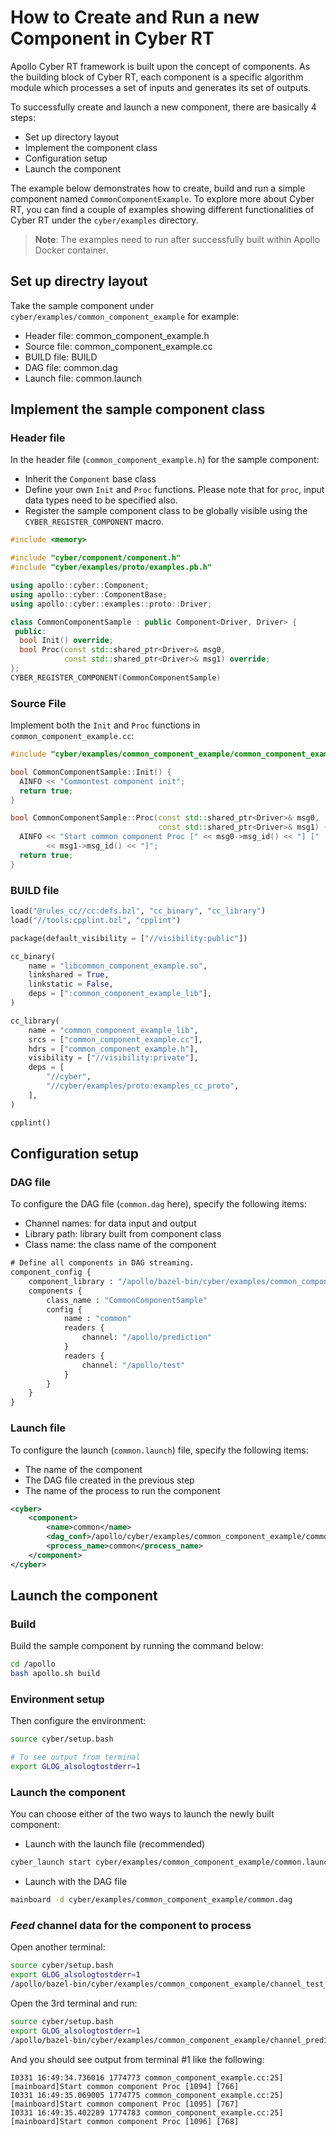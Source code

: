 # How to Create and Run a new Component in Cyber RT

Apollo Cyber RT framework is built upon the concept of components. As the
building block of Cyber RT, each component is a specific algorithm module which
processes a set of inputs and generates its set of outputs.

To successfully create and launch a new component, there are basically 4 steps:

- Set up directory layout
- Implement the component class
- Configuration setup
- Launch the component

The example below demonstrates how to create, build and run a simple component
named `CommonComponentExample`. To explore more about Cyber RT, you can find a
couple of examples showing different functionalities of Cyber RT under the
`cyber/examples` directory.

> **Note**: The examples need to run after successfully built within Apollo
> Docker container.

## Set up directry layout

Take the sample component under `cyber/examples/common_component_example` for
example:

- Header file: common_component_example.h
- Source file: common_component_example.cc
- BUILD file: BUILD
- DAG file: common.dag
- Launch file: common.launch

## Implement the sample component class

### Header file

In the header file (`common_component_example.h`) for the sample component:

- Inherit the `Component` base class
- Define your own `Init` and `Proc` functions. Please note that for `proc`,
  input data types need to be specified also.
- Register the sample component class to be globally visible using the
  `CYBER_REGISTER_COMPONENT` macro.

```cpp
#include <memory>

#include "cyber/component/component.h"
#include "cyber/examples/proto/examples.pb.h"

using apollo::cyber::Component;
using apollo::cyber::ComponentBase;
using apollo::cyber::examples::proto::Driver;

class CommonComponentSample : public Component<Driver, Driver> {
 public:
  bool Init() override;
  bool Proc(const std::shared_ptr<Driver>& msg0,
            const std::shared_ptr<Driver>& msg1) override;
};
CYBER_REGISTER_COMPONENT(CommonComponentSample)
```

### Source File

Implement both the `Init` and `Proc` functions in `common_component_example.cc`:

```cpp
#include "cyber/examples/common_component_example/common_component_example.h"

bool CommonComponentSample::Init() {
  AINFO << "Commontest component init";
  return true;
}

bool CommonComponentSample::Proc(const std::shared_ptr<Driver>& msg0,
                                 const std::shared_ptr<Driver>& msg1) {
  AINFO << "Start common component Proc [" << msg0->msg_id() << "] ["
        << msg1->msg_id() << "]";
  return true;
}
```

### BUILD file

```python
load("@rules_cc//cc:defs.bzl", "cc_binary", "cc_library")
load("//tools:cpplint.bzl", "cpplint")

package(default_visibility = ["//visibility:public"])

cc_binary(
    name = "libcommon_component_example.so",
    linkshared = True,
    linkstatic = False,
    deps = [":common_component_example_lib"],
)

cc_library(
    name = "common_component_example_lib",
    srcs = ["common_component_example.cc"],
    hdrs = ["common_component_example.h"],
    visibility = ["//visibility:private"],
    deps = [
        "//cyber",
        "//cyber/examples/proto:examples_cc_proto",
    ],
)

cpplint()
```

## Configuration setup

### DAG file

To configure the DAG file (`common.dag` here), specify the following items:

- Channel names: for data input and output
- Library path: library built from component class
- Class name: the class name of the component

```protobuf
# Define all components in DAG streaming.
component_config {
    component_library : "/apollo/bazel-bin/cyber/examples/common_component_example/libcommon_component_example.so"
    components {
        class_name : "CommonComponentSample"
        config {
            name : "common"
            readers {
                channel: "/apollo/prediction"
            }
            readers {
                channel: "/apollo/test"
            }
        }
    }
}
```

### Launch file

To configure the launch (`common.launch`) file, specify the following items:

- The name of the component
- The DAG file created in the previous step
- The name of the process to run the component

```xml
<cyber>
    <component>
        <name>common</name>
        <dag_conf>/apollo/cyber/examples/common_component_example/common.dag</dag_conf>
        <process_name>common</process_name>
    </component>
</cyber>
```

## Launch the component

### Build

Build the sample component by running the command below:

```bash
cd /apollo
bash apollo.sh build
```

### Environment setup

Then configure the environment:

```bash
source cyber/setup.bash

# To see output from terminal
export GLOG_alsologtostderr=1
```

### Launch the component

You can choose either of the two ways to launch the newly built component:

- Launch with the launch file (recommended)

```bash
cyber_launch start cyber/examples/common_component_example/common.launch
```

- Launch with the DAG file

```bash
mainboard -d cyber/examples/common_component_example/common.dag
```

### _Feed_ channel data for the component to process

Open another terminal:

```bash
source cyber/setup.bash
export GLOG_alsologtostderr=1
/apollo/bazel-bin/cyber/examples/common_component_example/channel_test_writer
```

Open the 3rd terminal and run:

```bash
source cyber/setup.bash
export GLOG_alsologtostderr=1
/apollo/bazel-bin/cyber/examples/common_component_example/channel_prediction_writer
```

And you should see output from terminal #1 like the following:

```
I0331 16:49:34.736016 1774773 common_component_example.cc:25] [mainboard]Start common component Proc [1094] [766]
I0331 16:49:35.069005 1774775 common_component_example.cc:25] [mainboard]Start common component Proc [1095] [767]
I0331 16:49:35.402289 1774783 common_component_example.cc:25] [mainboard]Start common component Proc [1096] [768]
```
